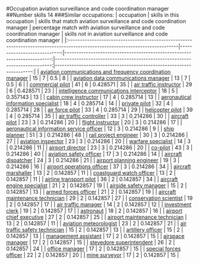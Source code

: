 #Occupation aviation surveillance and code coordination manager
##Number skills 14
###Similar occupations:
| occupation                                                                                                                  |   skills in this occupation |   skills that match aviation surveillance and code coordination manager |   percentage match with aviation surveillance and code coordination manager |   skills not in aviation surveillance and code coordination manager |
|:----------------------------------------------------------------------------------------------------------------------------|----------------------------:|------------------------------------------------------------------------:|----------------------------------------------------------------------------:|--------------------------------------------------------------------:|
| [aviation communications and frequency coordination manager](aviation_communications_and_frequency_coordination_manager.md) |                          15 |                                                                       7 |                                                                    0.5      |                                                                   8 |
| [aviation data communications manager](aviation_data_communications_manager.md)                                             |                          13 |                                                                       7 |                                                                    0.5      |                                                                   6 |
| [commercial pilot](commercial_pilot.md)                                                                                     |                          41 |                                                                       6 |                                                                    0.428571 |                                                                  35 |
| [air traffic instructor](air_traffic_instructor.md)                                                                         |                          29 |                                                                       6 |                                                                    0.428571 |                                                                  23 |
| [intelligence communications interceptor](intelligence_communications_interceptor.md)                                       |                          18 |                                                                       5 |                                                                    0.357143 |                                                                  13 |
| [cabin crew instructor](cabin_crew_instructor.md)                                                                           |                          17 |                                                                       4 |                                                                    0.285714 |                                                                  13 |
| [aeronautical information specialist](aeronautical_information_specialist.md)                                               |                          18 |                                                                       4 |                                                                    0.285714 |                                                                  14 |
| [private pilot](private_pilot.md)                                                                                           |                          32 |                                                                       4 |                                                                    0.285714 |                                                                  28 |
| [air force pilot](air_force_pilot.md)                                                                                       |                          33 |                                                                       4 |                                                                    0.285714 |                                                                  29 |
| [helicopter pilot](helicopter_pilot.md)                                                                                     |                          39 |                                                                       4 |                                                                    0.285714 |                                                                  35 |
| [air traffic controller](air_traffic_controller.md)                                                                         |                          33 |                                                                       3 |                                                                    0.214286 |                                                                  30 |
| [aircraft pilot](aircraft_pilot.md)                                                                                         |                          23 |                                                                       3 |                                                                    0.214286 |                                                                  20 |
| [flight instructor](flight_instructor.md)                                                                                   |                          20 |                                                                       3 |                                                                    0.214286 |                                                                  17 |
| [aeronautical information service officer](aeronautical_information_service_officer.md)                                     |                          12 |                                                                       3 |                                                                    0.214286 |                                                                   9 |
| [ship planner](ship_planner.md)                                                                                             |                          51 |                                                                       3 |                                                                    0.214286 |                                                                  48 |
| [rail project engineer](rail_project_engineer.md)                                                                           |                          30 |                                                                       3 |                                                                    0.214286 |                                                                  27 |
| [aviation inspector](aviation_inspector.md)                                                                                 |                          23 |                                                                       3 |                                                                    0.214286 |                                                                  20 |
| [warfare specialist](warfare_specialist.md)                                                                                 |                          14 |                                                                       3 |                                                                    0.214286 |                                                                  11 |
| [airport director](airport_director.md)                                                                                     |                          23 |                                                                       3 |                                                                    0.214286 |                                                                  20 |
| [co-pilot](co-pilot.md)                                                                                                     |                          43 |                                                                       3 |                                                                    0.214286 |                                                                  40 |
| [aviation safety officer](aviation_safety_officer.md)                                                                       |                          17 |                                                                       3 |                                                                    0.214286 |                                                                  14 |
| [aircraft dispatcher](aircraft_dispatcher.md)                                                                               |                          24 |                                                                       3 |                                                                    0.214286 |                                                                  21 |
| [airport planning engineer](airport_planning_engineer.md)                                                                   |                          19 |                                                                       3 |                                                                    0.214286 |                                                                  16 |
| [airport operations officer](airport_operations_officer.md)                                                                 |                          37 |                                                                       3 |                                                                    0.214286 |                                                                  34 |
| [aircraft marshaller](aircraft_marshaller.md)                                                                               |                          13 |                                                                       2 |                                                                    0.142857 |                                                                  11 |
| [coastguard watch officer](coastguard_watch_officer.md)                                                                     |                          13 |                                                                       2 |                                                                    0.142857 |                                                                  11 |
| [airline transport pilot](airline_transport_pilot.md)                                                                       |                          36 |                                                                       2 |                                                                    0.142857 |                                                                  34 |
| [aircraft engine specialist](aircraft_engine_specialist.md)                                                                 |                          21 |                                                                       2 |                                                                    0.142857 |                                                                  19 |
| [airside safety manager](airside_safety_manager.md)                                                                         |                          15 |                                                                       2 |                                                                    0.142857 |                                                                  13 |
| [armed forces officer](armed_forces_officer.md)                                                                             |                          21 |                                                                       2 |                                                                    0.142857 |                                                                  19 |
| [aircraft maintenance technician](aircraft_maintenance_technician.md)                                                       |                          29 |                                                                       2 |                                                                    0.142857 |                                                                  27 |
| [conservation scientist](conservation_scientist.md)                                                                         |                          19 |                                                                       2 |                                                                    0.142857 |                                                                  17 |
| [air traffic manager](air_traffic_manager.md)                                                                               |                          14 |                                                                       2 |                                                                    0.142857 |                                                                  12 |
| [investment clerk](investment_clerk.md)                                                                                     |                          19 |                                                                       2 |                                                                    0.142857 |                                                                  17 |
| [astronaut](astronaut.md)                                                                                                   |                          18 |                                                                       2 |                                                                    0.142857 |                                                                  16 |
| [airport chief executive](airport_chief_executive.md)                                                                       |                          27 |                                                                       2 |                                                                    0.142857 |                                                                  25 |
| [airport maintenance technician](airport_maintenance_technician.md)                                                         |                          13 |                                                                       2 |                                                                    0.142857 |                                                                  11 |
| [aviation meteorologist](aviation_meteorologist.md)                                                                         |                          23 |                                                                       2 |                                                                    0.142857 |                                                                  21 |
| [air traffic safety technician](air_traffic_safety_technician.md)                                                           |                          15 |                                                                       2 |                                                                    0.142857 |                                                                  13 |
| [artillery officer](artillery_officer.md)                                                                                   |                          15 |                                                                       2 |                                                                    0.142857 |                                                                  13 |
| [management assistant](management_assistant.md)                                                                             |                          17 |                                                                       2 |                                                                    0.142857 |                                                                  15 |
| [airspace manager](airspace_manager.md)                                                                                     |                          17 |                                                                       2 |                                                                    0.142857 |                                                                  15 |
| [stevedore superintendent](stevedore_superintendent.md)                                                                     |                          26 |                                                                       2 |                                                                    0.142857 |                                                                  24 |
| [office manager](office_manager.md)                                                                                         |                          17 |                                                                       2 |                                                                    0.142857 |                                                                  15 |
| [special forces officer](special_forces_officer.md)                                                                         |                          22 |                                                                       2 |                                                                    0.142857 |                                                                  20 |
| [mine surveyor](mine_surveyor.md)                                                                                           |                          17 |                                                                       2 |                                                                    0.142857 |                                                                  15 |
